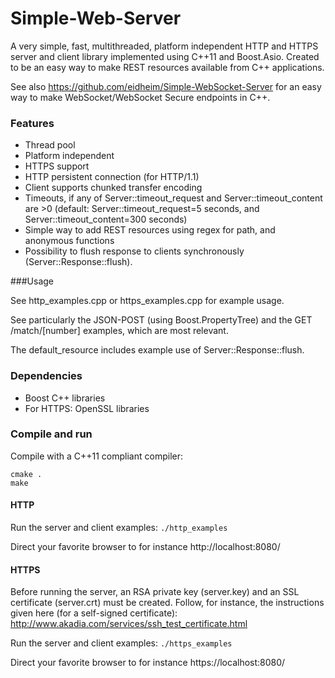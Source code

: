 Simple-Web-Server
=================

A very simple, fast, multithreaded, platform independent HTTP and HTTPS server and client library implemented using C++11 and Boost.Asio. Created to be an easy way to make REST resources available from C++ applications. 

See also https://github.com/eidheim/Simple-WebSocket-Server for an easy way to make WebSocket/WebSocket Secure endpoints in C++. 

### Features

* Thread pool
* Platform independent
* HTTPS support
* HTTP persistent connection (for HTTP/1.1)
* Client supports chunked transfer encoding
* Timeouts, if any of Server::timeout_request and Server::timeout_content are >0 (default: Server::timeout_request=5 seconds, and Server::timeout_content=300 seconds)
* Simple way to add REST resources using regex for path, and anonymous functions
* Possibility to flush response to clients synchronously (Server::Response::flush).

###Usage

See http_examples.cpp or https_examples.cpp for example usage. 

See particularly the JSON-POST (using Boost.PropertyTree) and the GET /match/[number] examples, which are most relevant.

The default_resource includes example use of Server::Response::flush. 

### Dependencies

* Boost C++ libraries
* For HTTPS: OpenSSL libraries 

### Compile and run

Compile with a C++11 compliant compiler:
```
cmake .
make
```

#### HTTP

Run the server and client examples: `./http_examples`

Direct your favorite browser to for instance http://localhost:8080/

#### HTTPS

Before running the server, an RSA private key (server.key) and an SSL certificate (server.crt) must be created. Follow, for instance, the instructions given here (for a self-signed certificate): http://www.akadia.com/services/ssh_test_certificate.html

Run the server and client examples: `./https_examples`

Direct your favorite browser to for instance https://localhost:8080/


